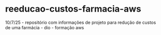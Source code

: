 # reeducao-custos-farmacia-aws
10/7/25 - repositório com informações de projeto para redução de custos de uma farmácia - dio - formação aws
